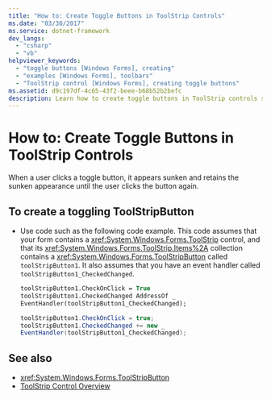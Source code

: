```yaml
---
title: "How to: Create Toggle Buttons in ToolStrip Controls"
ms.date: "03/30/2017"
ms.service: dotnet-framework
dev_langs:
  - "csharp"
  - "vb"
helpviewer_keywords:
  - "toggle buttons [Windows Forms], creating"
  - "examples [Windows Forms], toolbars"
  - "ToolStrip control [Windows Forms], creating toggle buttons"
ms.assetid: d9c197df-4c65-43f2-beee-b68b52b2befc
description: Learn how to create toggle buttons in ToolStrip controls so that a clicked button appears sunken and retains that appearance until the button is clicked again.
---
```

# How to: Create Toggle Buttons in ToolStrip Controls

When a user clicks a toggle button, it appears sunken and retains the sunken appearance until the user clicks the button again.

## To create a toggling ToolStripButton

- Use code such as the following code example. This code assumes that your form contains a <xref:System.Windows.Forms.ToolStrip> control, and that its <xref:System.Windows.Forms.ToolStrip.Items%2A> collection contains a <xref:System.Windows.Forms.ToolStripButton> called `toolStripButton1`. It also assumes that you have an event handler called `toolStripButton1_CheckedChanged`.

    ```vb
    toolStripButton1.CheckOnClick = True
    toolStripButton1.CheckedChanged AddressOf _
    EventHandler(toolStripButton1_CheckedChanged);
    ```

    ```csharp
    toolStripButton1.CheckOnClick = true;
    toolStripButton1.CheckedChanged += new _
    EventHandler(toolStripButton1_CheckedChanged);
    ```

## See also

- <xref:System.Windows.Forms.ToolStripButton>
- [ToolStrip Control Overview](toolstrip-control-overview-windows-forms.md)
